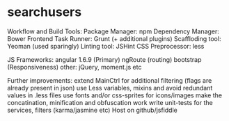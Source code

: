 # searchusers

Workflow and Build Tools:
    Package Manager: npm
    Dependency Manager: Bower
    Frontend Task Runner: Grunt (+ additional plugins)
    Scaffloding tool: Yeoman (used sparingly)
    Linting tool: JSHint
    CSS Preprocessor: less
        
JS Frameworks:
    angular 1.6.9 (Primary)
    ngRoute (routing)
    bootstrap (Responsiveness)
    other: jQuery, moment.js etc
 
Further improvements:
    extend MainCtrl for additional filtering (flags are already present in json)
    use Less variables, mixins and avoid redundant values in .less files
    use fonts and/or css-sprites for icons/images
    make the concatination, minification and obfuscation work
    write unit-tests for the services, filters (karma/jasmine etc)
    Host on github/jsfiddle
